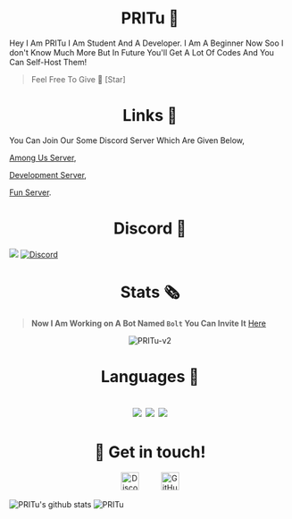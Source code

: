 </p>
<h1 align="center">PRITu 👋</h1>
Hey I Am PRITu I Am Student And A Developer. I Am A Beginner Now Soo I don't Know Much More But In Future You'll Get A Lot Of Codes And You Can Self-Host Them!  


> Feel Free To Give 🌟 [Star]

<h1 align="center">Links 🔗</h1>

You Can Join Our Some Discord Server Which Are Given Below,

[Among Us Server](https://discord.gg/yHYXJ3MGyu),

[Development Server](https://discord.gg/cmHm2bpfMR),

[Fun Server](https://discord.gg/NDTF62A).


</p>
<h1 align="center">Discord 📌</h1>

[![](https://cdn.discordapp.com/attachments/773453973197815839/785367861283258378/IMG_20201207_102104.png)](https://discord.gg/NDTF62A)
[![Discord](https://img.shields.io/discord/757891730165989396.svg?label=&logo=discord&logoColor=ffffff&color=7389D8&labelColor=6A7EC2)](hhttps://discord.gg/NDTF62A)

</p>
<h1 align="center">Stats 🗞️</h1>

> **Now I Am Working on A Bot Named `Bolt` You Can Invite It** [Here](https://discord.com/oauth2/authorize?client_id=761574724832591885&permissions=37080128&scope=bot)


<p align="center"> <img src="https://komarev.com/ghpvc/?username=PRITu-v2" alt="PRITu-v2" /> </p>


<h1 align="center">Languages 📜
<p align="center"><img src="https://img.shields.io/badge/node.js%20-%2343853D.svg?&style=for-the-badge&logo=node.js&logoColor=white"/>   <img src="https://img.shields.io/badge/javascript%20-%23323330.svg?&style=for-the-badge&logo=javascript&logoColor=%23F7DF1E"/>      <img src ="https://img.shields.io/badge/QuickDB-%234ea94b.svg?&style=for-the-badge&logo=quickdb&logoColor=white"/></p>

</p>
<h1 align="center">🤝 Get in touch!</h1>
<p align="center">
<a href="https://discord.gg/NDTF62A" target="_blank"><img alt="Discord" title="Discord" height="32" width="32" src="https://raw.githubusercontent.com/peterthehan/peterthehan/master/assets/discord.svg"></a>&nbsp;&nbsp;&nbsp;&nbsp;&nbsp;&nbsp;&nbsp;&nbsp;&nbsp;
<a href="https://github.com/PRITu-v2"><img alt="GitHub" title="GitHub" height="32" width="32" src="https://raw.githubusercontent.com/peterthehan/peterthehan/master/assets/github.svg"></a>
</p>


![PRITu's github stats](https://github-readme-stats.vercel.app/api?username=PRITu-v2&show_icons=true&theme=tokyonight)
![PRITu](https://github-readme-stats.vercel.app/api/top-langs?username=PRITu-v2&show_icons=true&theme=tokyonight&layout=compact)
